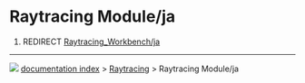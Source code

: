 # Raytracing Module/ja
1.  REDIRECT [Raytracing_Workbench/ja](Raytracing_Workbench/ja.md)



---
![](images/Button_right.svg) [documentation index](../README.md) > [Raytracing](Raytracing_Workbench.md) > Raytracing Module/ja
